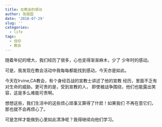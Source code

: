 ```yaml
---
title: 在教会的感动
author: 张振国
date: '2018-07-29'
slug: ''
categories:
  - life
tags:
  - 信仰
  - 教会
---
```


随着年纪的增大，我们经历了很多，心也变得渐渐麻木，少了
少年时的感动。

可是，我发现在教会活动中我每每都能找到感动，今天亦是如此。

今天在Irvine,CA教会，有个身经百战的宣教士讲述了他的宣教
经历，里面不乏有对生命的威胁。更可贵的是，受到宣教的人，
即使被战争围绕，他们也能露出笑容，这是多么难能可贵啊。

想想这些，我们生活中的这些烦心琐事又算得了什麽！如果我们
不再在意它们，那也就不会再烦心了。

可是怎样才能做到心里如此清净呢？我得继续向他们学习。

